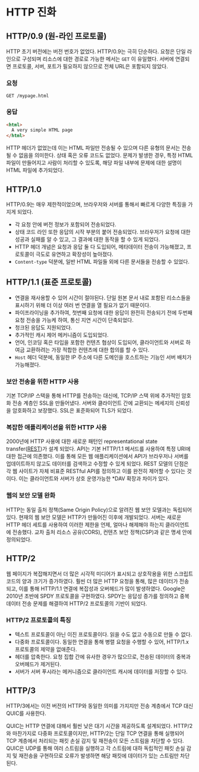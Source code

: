 # HTTP 진화

## HTTP/0.9 (원-라인 프로토콜)

HTTP 초기 버전에는 버전 번호가 없었다. HTTP/0.9는 극히 단순하다. 요청은 단일 라인으로 구성되며 리소스에 대한 경로로 가능한 메서는 `GET` 이 유일했다. 서버에 연결되면 프로토콜, 서버, 포트가 필요하지 않으므로 전체 URL은 포함되지 않았다.

### 요청

```
GET /mypage.html
```

### 응답

```html
<html>
  A very simple HTML page
</html>
```

HTTP 헤더가 없었는데 이는 HTML 파일만 전송될 수 있으며 다른 유형의 문서는 전송될 수 없음을 의미한다. 상태 혹은 오류 코드도 없었다. 문제가 발생한 경우, 특정 HTML 파일이 만들어지고 사람이 처리할 수 있도록, 해당 파일 내부에 문제에 대한 설명이 HTML 파일에 추가되었다.

## HTTP/1.0

HTTP/0.9는 매우 제한적이었으며, 브라우저와 서버를 통해서 빠르게 다양한 특징을 가지게 되었다.

- 각 요청 안에 버전 정보가 포함되어 전송되었다.
- 상태 코드 라인 또한 응답의 시작 부분의 붙어 전송되었다. 브라우저가 요청에 대한 성공과 실패를 알 수 있고, 그 결과에 대한 동작을 할 수 있게 되었다.
- HTTP 헤더 개념은 요청과 응답 둘 다 도입되어, 메타데이터 전송이 가능해졌고, 프로토콜이 극도로 유연하고 확장성이 높아졌다.
- `Content-type` 덕분에, 일반 HTML 파일들 외에 다른 문서들을 전송할 수 있었다.

## HTTP/1.1 (표준 프로토콜)

- 연결을 재사용할 수 있어 시간이 절야된다. 단일 원본 문서 내로 포함된 리소스들을 표시하기 위해 더 이상 여러 번 연결을 열 필요가 없기 때문이다.
- 파이프라이닝을 추가하여, 첫번째 요청에 대한 응답이 완전히 전송되기 전에 두번째 요청 전송을 가능케 하여, 통신 지연 시간이 단축되었다.
- 청크된 응답도 지원되었다.
- 추가적인 캐시 제어 메커니즘이 도입되었다.
- 언어, 인코딩 혹은 타입을 포함한 컨텐츠 협상이 도입되어, 클라이언트와 서버로 하여금 교환하려는 가장 적합한 컨텐츠에 대한 합의를 할 수 있다.
- `Host` 헤더 덕분에, 동일한 IP 주소에 다른 도메인을 호스트하는 기능인 서버 배치가 가능해졌다.

### 보안 전송을 위한 HTTP 사용

기본 TCP/IP 스택을 통해 HTTP를 전송하는 대신에, TCP/IP 스택 위에 추가적인 암호화 전송 계층인 SSL을 만들어냈다. 서버와 클라이언트 간에 교환되는 메세지의 신뢰성을 암호화하고 보장했다. SSL은 표준화되어 TLS가 되었다.

### 복잡한 애플리케이션을 위한 HTTP 사용

2000년에 HTTP 사용에 대한 새로운 패턴인 representational state transfer([REST](https://www.notion.so/REST-22deaca91d93803986a5c2af928c4ce2?pvs=21))가 설계 되었다. API는 기본 HTTP/1.1 메서드를 사용하여 특정 URI에 대한 접근에 의존했다. 이를 통해 모든 웹 애플리케이션에서 API가 브라우저나 서버를 업데이트하지 않고도 데이터를 검색하고 수정할 수 있게 되었다. REST 모델의 단점은 각 웹 사이트가 자체 비표준 RESTful API를 정의하고 이를 완전히 제어할 수 있다는 것이다. 이는 클라이언트와 서버가 상호 운영가능한 \*DAV 확장과 차이가 있다.

### 웹의 보안 모델 완화

HTTP는 동일 출처 정책(Same Origin Policy)으로 알려진 웹 보안 모델과는 독립되어 있다. 현재의 웹 보안 모델은 HTTP가 만들어진 이후에 개발되었다. 서버는 새로운 HTTP 헤더 세트를 사용하여 이러한 제한을 언제, 얼마나 해제해야 하는지 클라이언트에 전송했다. 교차 출처 리소스 공유(CORS), 컨텐츠 보안 정책(CSP)과 같은 명세 안에 정의되었다.

## HTTP/2

웹 페이지가 복잡해지면서 더 많은 시각적 미디어가 표시되고 상호작용을 위한 스크립트 코드의 양과 크기가 증가하였다. 훨씬 더 많은 HTTP 요청을 통해, 많은 데이터가 전송되고, 이를 통해 HTTP/1.1 연결에 복잡성과 오버헤드가 많이 발생하였다. Google은 2010년 초반에 SPDY 프로토콜을 구현하였다. SPDY는 응답성 증가를 정의하고 중복 데이터 전송 문제를 해결하여 HTTP/2 프로토콜의 기반이 되었다.

### HTTP/2 프로토콜의 특징

- 텍스트 프로토콜이 아닌 이진 프로토콜이다. 읽을 수도 없고 수동으로 만들 수 없다.
- 다중화 프로토콜이다. 동일한 연결을 통해 병렬 요청을 수행할 수 있어, HTTP/1.x 프로토콜의 제약을 없애준다.
- 헤더를 압축한다. 요청 집합 간에 유사한 경우가 많으므로, 전송된 데이터의 중복과 오버헤드가 제거된다.
- 서버가 서버 푸시라는 메커니즘으로 클라이언트 캐시에 데이터를 저장할 수 있다.

## HTTP/3

HTTP/3에서는 이전 버전의 HTTP와 동일한 의미를 가지지만 전송 계층에서 TCP 대신 QUIC를 사용한다.

QUIC는 HTTP 연결에 대해서 훨씬 낮은 대기 시간을 제공하도록 설계되었다. HTTP/2와 마찬가지로 다중화 프로토콜이지만, HTTP/2는 단일 TCP 연결을 통해 실행되어 TCP 계층에서 처리되는 패킷 손실 감지 및 재전송이 모든 스트림을 차단할 수 있다. QUIC은 UDP를 통해 여러 스트림을 실행하고 각 스트림에 대하 독립적인 패킷 손실 감지 및 재전송을 구현하므로 오류가 발생하면 해당 패킷에 데이터가 있는 스트림만 차단된다.
